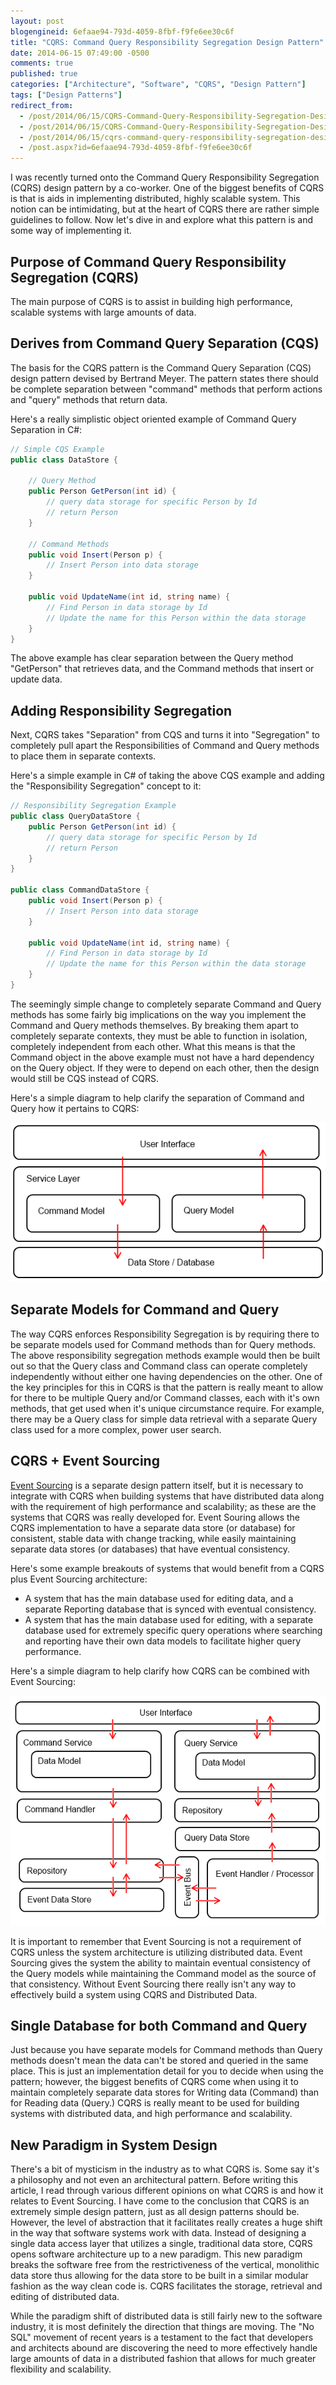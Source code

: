 ```yaml
---
layout: post
blogengineid: 6efaae94-793d-4059-8fbf-f9fe6ee30c6f
title: "CQRS: Command Query Responsibility Segregation Design Pattern"
date: 2014-06-15 07:49:00 -0500
comments: true
published: true
categories: ["Architecture", "Software", "CQRS", "Design Pattern"]
tags: ["Design Patterns"]
redirect_from: 
  - /post/2014/06/15/CQRS-Command-Query-Responsibility-Segregation-Design-Pattern.aspx
  - /post/2014/06/15/CQRS-Command-Query-Responsibility-Segregation-Design-Pattern
  - /post/2014/06/15/cqrs-command-query-responsibility-segregation-design-pattern
  - /post.aspx?id=6efaae94-793d-4059-8fbf-f9fe6ee30c6f
---
```


I was recently turned onto the Command Query Responsibility Segregation (CQRS) design pattern by a co-worker. One of the biggest benefits of CQRS is that is aids in implementing distributed, highly scalable system. This notion can be intimidating, but at the heart of CQRS there are rather simple guidelines to follow. Now let's dive in and explore what this pattern is and some way of implementing it.

## Purpose of Command Query Responsibility Segregation (CQRS)

The main purpose of CQRS is to assist in building high performance, scalable systems with large amounts of data.

## Derives from Command Query Separation (CQS)

The basis for the CQRS pattern is the Command Query Separation (CQS) design pattern devised by Bertrand Meyer. The pattern states there should be complete separation between "command" methods that perform actions and "query" methods that return data.

Here's a really simplistic object oriented example of Command Query Separation in C#:

```csharp
// Simple CQS Example
public class DataStore {

    // Query Method
    public Person GetPerson(int id) {
        // query data storage for specific Person by Id
        // return Person
    }

    // Command Methods
    public void Insert(Person p) {
        // Insert Person into data storage
    }

    public void UpdateName(int id, string name) {
        // Find Person in data storage by Id
        // Update the name for this Person within the data storage
    }
}
```

The above example has clear separation between the Query method "GetPerson" that retrieves data, and the Command methods that insert or update data.

## Adding Responsibility Segregation

Next, CQRS takes "Separation" from CQS and turns it into "Segregation" to completely pull apart the Responsibilities of Command and Query methods to place them in separate contexts.

Here's a simple example in C# of taking the above CQS example and adding the "Responsibility Segregation" concept to it:

```csharp
// Responsibility Segregation Example
public class QueryDataStore {
    public Person GetPerson(int id) {
        // query data storage for specific Person by Id
        // return Person
    }
}

public class CommandDataStore {
    public void Insert(Person p) {
        // Insert Person into data storage
    }

    public void UpdateName(int id, string name) {
        // Find Person in data storage by Id
        // Update the name for this Person within the data storage
    }
}
```

The seemingly simple change to completely separate Command and Query methods has some fairly big implications on the way you implement the Command and Query methods themselves. By breaking them apart to completely separate contexts, they must be able to function in isolation, completely independent from each other. What this means is that the Command object in the above example must not have a hard dependency on the Query object. If they were to depend on each other, then the design would still be CQS instead of CQRS.

Here's a simple diagram to help clarify the separation of Command and Query how it pertains to CQRS:

<img src="/files/2014/06/CQRS-Diagram.png" alt="" />

## Separate Models for Command and Query

The way CQRS enforces Responsibility Segregation is by requiring there to be separate models used for Command methods than for Query methods. The above responsibility segregation methods example would then be built out so that the Query class and Command class can operate completely independently without either one having dependencies on the other. One of the key principles for this in CQRS is that the pattern is really meant to allow for there to be multiple Query and/or Command classes, each with it's own methods, that get used when it's unique circumstance require. For example, there may be a Query class for simple data retrieval with a separate Query class used for a more complex, power user search.

## CQRS + Event Sourcing

<a href="http://martinfowler.com/eaaDev/EventSourcing.html">Event Sourcing</a> is a separate design pattern itself, but it is necessary to integrate with CQRS when building systems that have distributed data along with the requirement of high performance and scalability; as these are the systems that CQRS was really developed for. Event Souring allows the CQRS implementation to have a separate data store (or database) for consistent, stable data with change tracking, while easily maintaining separate data stores (or databases) that have eventual consistency.

Here's some example breakouts of systems that would benefit from a CQRS plus Event Sourcing architecture:

- A system that has the main database used for editing data, and a separate Reporting database that is synced with eventual consistency.
- A system that has the main database used for editing, with a separate database used for extremely specific query operations where searching and reporting have their own data models to facilitate higher query performance.

Here's a simple diagram to help clarify how CQRS can be combined with Event Sourcing:

<img src="/files/2014/06/CQRS-Diagram-Plus-Event-Sourcing.png" alt="" />

It is important to remember that Event Sourcing is not a requirement of CQRS unless the system architecture is utilizing distributed data. Event Sourcing gives the system the ability to maintain eventual consistency of the Query models while maintaining the Command model as the source of that consistency. Without Event Sourcing there really isn't any way to effectively build a system using CQRS and Distributed Data.

## Single Database for both Command and Query

Just because you have separate models for Command methods than Query methods doesn't mean the data can't be stored and queried in the same place. This is just an implementation detail for you to decide when using the pattern; however, the biggest benefits of CQRS come when using it to maintain completely separate data stores for Writing data (Command) than for Reading data (Query.) CQRS is really meant to be used for building systems with distributed data, and high performance and scalability.

## New Paradigm in System Design

There's a bit of mysticism in the industry as to what CQRS is. Some say it's a philosophy and not even an architectural pattern. Before writing this article, I read through various different opinions on what CQRS is and how it relates to Event Sourcing. I have come to the conclusion that CQRS is an extremely simple design pattern, just as all design patterns should be. However, the level of abstraction that it facilitates really creates a huge shift in the way that software systems work with data. Instead of designing a single data access layer that utilizes a single, traditional data store, CQRS opens software architecture up to a new paradigm. This new paradigm breaks the software free from the restrictiveness of the vertical, monolithic data store thus allowing for the data store to be built in a similar modular fashion as the way clean code is. CQRS facilitates the storage, retrieval and editing of distributed data.

While the paradigm shift of distributed data is still fairly new to the software industry, it is most definitely the direction that things are moving. The "No SQL" movement of recent years is a testament to the fact that developers and architects abound are discovering the need to more effectively handle large amounts of data in a distributed fashion that allows for much greater flexibility and scalability.
